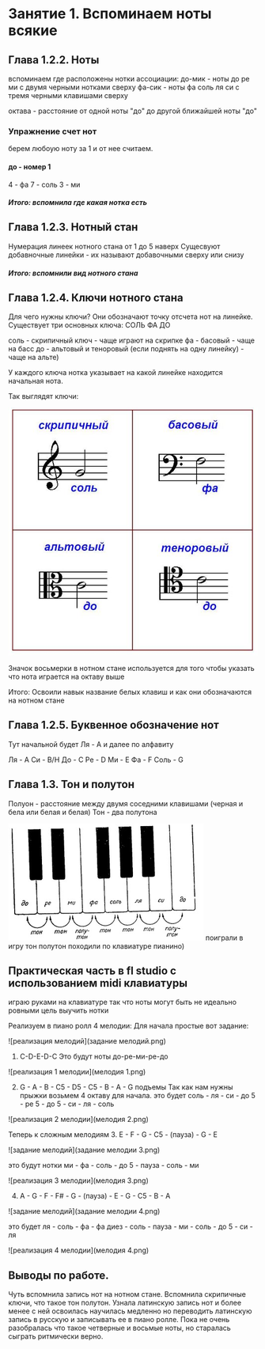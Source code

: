 # Занятие 1. Вспоминаем ноты всякие

## Глава 1.2.2. Ноты

вспоминаем где расположены нотки
ассоциации:
	до-мик - ноты до ре ми с двумя черными нотками сверху
	фа-сик - ноты фа соль ля си с тремя черными клавишами сверху
	
октава - расстояние от одной ноты "до" до другой ближайшей ноты "до"

### Упражнение счет нот
берем любоую ноту за 1 и от нее считаем.

#### до - номер 1 
4 - фа
7 - соль
3 - ми

##### Итого: вспомнила где какая нотка есть
## Глава 1.2.3. Нотный стан

Нумерация линеек нотного стана от 1 до 5 наверх
Сущесвуют добавночные линейки - их называют добавочными сверху или снизу

##### Итого: вспомнили вид нотного стана

## Глава 1.2.4. Ключи нотного стана

Для чего нужны ключи? Они обозначают точку отсчета нот на линейке.
Существует три основных ключа:
СОЛЬ ФА ДО

соль - скрипичный ключ - чаще играют на скрипке
фа - басовый - чаще на басс
до - альтовый и теноровый (если поднять на одну линейку) - чаще на альте)

У каждого ключа нотка указывает на какой линейке находится начальная нота.

Так выглядят ключи:

![ключи нотного стана](kluchi.png)

Значок восьмерки в нотном стане используется для того чтобы указать что нота играется на октаву выше

Итого: Освоили навык название белых клавиш и как они обозначаются на нотном стане

## Глава 1.2.5. Буквенное обозначение нот

Тут начальной будет Ля - А и далее по алфавиту

Ля - А
Си - B/H
До - C
Ре - D
Ми - E
Фа - F
Соль - G

## Глава 1.3. Тон и полутон

Полуон - расстояние между двумя соседними клавишами (черная и бела или белая и белая)
Тон - два полутона

![тон и полутон](тонполутон.png)
поиграли в игру тон полутон походили по клавиатуре пианино)

## Практическая часть в fl studio с использованием midi клавиатуры 
играю руками на клавиатуре так что ноты могут быть не идеально ровными цель выучить нотки

Реализуем в пиано ролл 4 мелодии:
Для начала простые вот задание:

![реализация мелодий](задание мелодий.png)
1. C-D-E-D-C
Это будут ноты до-ре-ми-ре-до

![реализация 1 мелодии](мелодия 1.png)

2. G - A - B - C5 - D5 - C5 - B - A - G подъемы
Так как нам нужны прыжки возьмем 4 октаву для начала.
это будет соль - ля - си - до 5 - ре 5 - до 5 - си - ля - соль

![реализация 2 мелодии](мелодия 2.png)

Теперь к сложным мелодиям
3. E - F - G - C5 - (пауза) - G - E

![задание мелодий](задание мелодии 3.png)

это будут нотки ми - фа - соль - до 5 - пауза - соль - ми

![реализация 3 мелодии](мелодия 3.png)

4. A - G - F - F# - G - (пауза) - E - G - C5 - B - A

![задание мелодий](задание мелодии 4.png)

это будет ля - соль - фа - фа диез - соль - пауза - ми - соль - до 5 - си - ля

![реализация 4 мелодии](мелодия 4.png)

## Выводы по работе.
Чуть вспомнила запись нот на нотном стане. Вспомнила скрипичные ключи, что такое тон полутон.
Узнала латинскую запись нот и более менее с ней освоилась
научилась медленно но переводить латинскую запись в русскую и записывать ее в пиано ролле.
Пока не очень разобралась что такое четверные и восьмые ноты, но старалась сыграть ритмически верно.